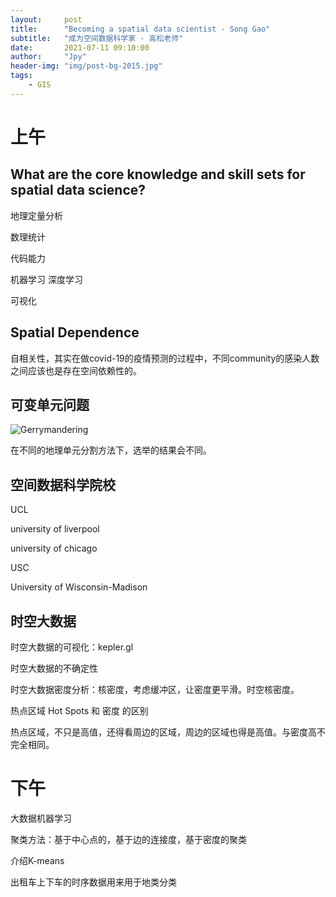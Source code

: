 ```yaml
---
layout:     post
title:      "Becoming a spatial data scientist - Song Gao"
subtitle:   "成为空间数据科学家 - 高松老师"
date:       2021-07-11 09:10:00
author:     "Jpy"
header-img: "img/post-bg-2015.jpg"
tags:
    - GIS
---
```


# 上午

## What are the core knowledge and skill sets for spatial data science?

地理定量分析

数理统计

代码能力

机器学习 深度学习

可视化

## Spatial Dependence

自相关性，其实在做covid-19的疫情预测的过程中，不同community的感染人数之间应该也是存在空间依赖性的。

## 可变单元问题

![Gerrymandering](https://tse1-mm.cn.bing.net/th/id/R-C.638b35dadfc5969ddc272632869c0d9d?rik=rxa7b4Q4H1VdvQ&riu=http%3a%2f%2fvoterfraudfacts.com%2fwp-content%2fuploads%2f2015%2f04%2fimrs.php_.png&ehk=ynX5Y6t4Q5YnbZ0%2bBWMnthmxHbC97zUwvXItObAWMGo%3d&risl=&pid=ImgRaw)

在不同的地理单元分割方法下，选举的结果会不同。

## 空间数据科学院校

UCL

university of liverpool

university of chicago

USC

University of Wisconsin-Madison

## 时空大数据

时空大数据的可视化：kepler.gl

时空大数据的不确定性

时空大数据密度分析：核密度，考虑缓冲区，让密度更平滑。时空核密度。



热点区域 Hot Spots 和 密度 的区别

热点区域，不只是高值，还得看周边的区域，周边的区域也得是高值。与密度高不完全相同。



# 下午

大数据机器学习

聚类方法：基于中心点的，基于边的连接度，基于密度的聚类

介绍K-means

出租车上下车的时序数据用来用于地类分类

